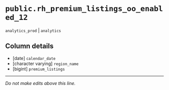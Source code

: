 # `public.rh_premium_listings_oo_enabled_12`
`analytics_prod` | `analytics`

## Column details
* [date]      `calendar_date`
* [character varying] `region_name`
* [bigint]    `premium_listings`

-------------------------------------------------------------------------------
*Do not make edits above this line.*

